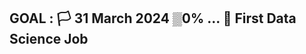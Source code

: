 ## GOAL : 🏳 31 March 2024 ▒0% ... 🏁 First Data Science Job

<!---
iambitdatabyte/iambitdatabyte is a ✨ special ✨ repository because its `README.md` (this file) appears on your GitHub profile.
You can click the Preview link to take a look at your changes.
--->
